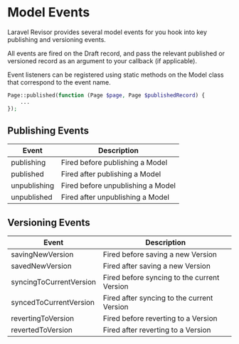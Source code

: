 # Model Events

Laravel Revisor provides several model events for you hook into key publishing and versioning events.

All events are fired on the Draft record, and pass the relevant published or versioned record as an argument to your
callback (if applicable).

Event listeners can be registered using static methods on the Model class that correspond to the event name.

```php
Page::published(function (Page $page, Page $publishedRecord) {
    ...
});
```

## Publishing Events

| Event        | Description                       |
|--------------|-----------------------------------|
| publishing   | Fired before publishing a Model   |
| published    | Fired after publishing a Model    |
| unpublishing | Fired before unpublishing a Model |
| unpublished  | Fired after unpublishing a Model  |

## Versioning Events

| Event                   | Description                                 |
|-------------------------|---------------------------------------------|
| savingNewVersion        | Fired before saving a new Version           |
| savedNewVersion         | Fired after saving a new Version            |
| syncingToCurrentVersion | Fired before syncing to the current Version |
| syncedToCurrentVersion  | Fired after syncing to the current Version  |
| revertingToVersion      | Fired before reverting to a Version         |
| revertedToVersion       | Fired after reverting to a Version          |
